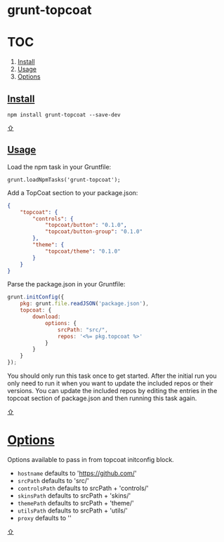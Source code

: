 grunt-topcoat
==================

<a href="TOC">TOC</a>
=====================

1. [Install](#install)
1. [Usage](#usage)
1. [Options](#options)

<a href="install">Install</a>
-------

`npm install grunt-topcoat --save-dev`

[⇧](#TOC)

<a href="usage">Usage</a>
-----

Load the npm task in your Gruntfile:

`grunt.loadNpmTasks('grunt-topcoat');`

Add a TopCoat section to your package.json:

```json
{
    "topcoat": {
        "controls": {
            "topcoat/button": "0.1.0",
            "topcoat/button-group": "0.1.0"
        },
        "theme": {
            "topcoat/theme": "0.1.0"
        }
    }
}
```

Parse the package.json in your Gruntfile:

```javascript
grunt.initConfig({
    pkg: grunt.file.readJSON('package.json'),
    topcoat: {
        download:
            options: {
                srcPath: "src/",
                repos: '<%= pkg.topcoat %>'
            }
        }
    }
});
```

You should only run this task once to get started.
After the initial run you only need to run it when you want to update the included repos or their versions.
You can update the included repos by editing the entries in the topcoat section of package.json and then running this task again.

[⇧](#TOC)

<a href="options">Options</a>
=======

Options available to pass in from topcoat initconfig block.

* `hostname` defaults to 'https://github.com/'
* `srcPath` defaults to 'src/'
* `controlsPath` defaults to srcPath + 'controls/'
* `skinsPath` defaults to srcPath + 'skins/'
* `themePath` defaults to srcPath + 'theme/'
* `utilsPath` defaults to srcPath + 'utils/'
* `proxy` defaults to ''

[⇧](#TOC)
